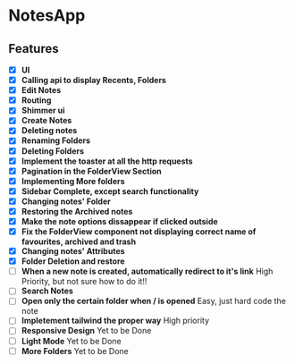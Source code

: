 # NotesApp
## Features

- [x] **UI** 
- [x] **Calling api to display Recents, Folders** 
- [x] **Edit Notes** 
- [x] **Routing** 
- [x] **Shimmer ui** 
- [x] **Create Notes** 
- [x] **Deleting notes** 
- [x] **Renaming Folders** 
- [x] **Deleting Folders** 
- [x] **Implement the toaster at all the http requests** 
- [x] **Pagination in the FolderView Section** 
- [x] **Implementing More folders** 
- [x] **Sidebar Complete, except search functionality** 
- [x] **Changing notes' Folder**
- [x] **Restoring the Archived notes**
- [x] **Make the note options dissappear if clicked outside**
- [x] **Fix the FolderView component not displaying correct name of favourites, archived and trash**
- [x] **Changing notes' Attributes**
- [x] **Folder Deletion and restore**
- [ ] **When a new note is created, automatically redirect to it's link** High Priority, but not sure how to do it!!
- [ ] **Search Notes** 
- [ ] **Open only the certain folder when / is opened** Easy, just hard code the note
- [ ] **Impletement tailwind the proper way** High priority
- [ ] **Responsive Design** Yet to be Done
- [ ] **Light Mode** Yet to be Done
- [ ] **More Folders** Yet to be Done